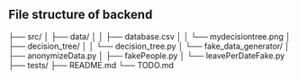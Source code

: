 ## File structure of backend

├── src/
│   ├── data/
│   │   ├── database.csv
│   │   └── mydecisiontree.png
│   ├── decision_tree/
│   │   └── decision_tree.py
│   └── fake_data_generator/
│       ├── anonymizeData.py
│       ├── fakePeople.py
│       └── leavePerDateFake.py
├── tests/
├── README.md
└── TODO.md